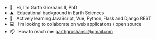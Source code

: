 - 👋  &nbsp;&nbsp;Hi, I’m Garth Groshans II, PhD
- ⛰️  &nbsp;&nbsp;Educational background in Earth Sciences
- 🌱  &nbsp;&nbsp;Actively learning JavaScript, Vue, Python, Flask and Django REST
- 💻  &nbsp;&nbsp;I’m looking to collaborate on web applications / open source
- 📫  &nbsp;&nbsp;How to reach me: garthgroshansii@gmail.com


<!---
ggroshansii/ggroshansii is a ✨ special ✨ repository because its `README.md` (this file) appears on your GitHub profile.
You can click the Preview link to take a look at your changes.
--->
